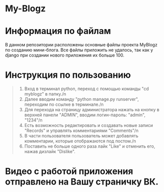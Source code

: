 # My-Blogz
# Информация по файлам
В данном репозитории расположены основные файлы проекта MyBlogz по созданию мини-блога.
Все файлы приложить не удалось, так как у django при создании нового приложения их больше 100.

# Инструкция по пользованию
> 1. Вход в терминал python, переход с помощью команды "cd myblogz" в папку./n
> 2. Далее вводим команду "python manage.py runserver", переходим по ссылке в терминале./n
> 3. Для перехода на страницу администратора нажать на кнопку в верхней панели "ADMIN", вводим логин-пароль: "admin", "1234"/n
> 4. Есть возможность редактировать и создавать новые записи "Records" и управлять комментариями "Comments"/n
> 5. В части пользователя пользователь может добавлять комментарии, которые отображаются под постом./n
> 6. Поставить не больше одного раза лайк "Like" и отменить его, нажав дизлайк "Dislike".

# Видео с работой приложения отправлено на Вашу страничку ВК.
